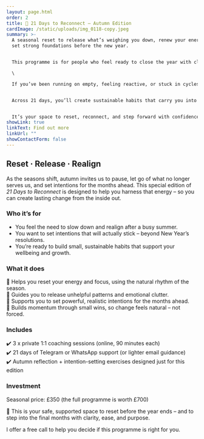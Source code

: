 ```yaml
---
layout: page.html
order: 2
title: 🍂 21 Days to Reconnect – Autumn Edition
cardImage: /static/uploads/img_0118-copy.jpeg
summary: >-
  A seasonal reset to release what’s weighing you down, renew your energy, and
  set strong foundations before the new year.


  This programme is for people who feel ready to close the year with clarity and purpose, instead of dragging old habits and pressure into January. \

  \

  If you’ve been running on empty, feeling reactive, or stuck in cycles that drain you, this is your chance to pause, reset, and realign.


  Across 21 days, you’ll create sustainable habits that carry you into the new year with more balance, ease, and energy – so change feels natural, not forced.


  It’s your space to reset, reconnect, and step forward with confidence.
showLink: true
linkText: Find out more
linkUrl: ""
showContactForm: false
---
```

## **Reset · Release · Realign**

As the seasons shift, autumn invites us to pause, let go of what no longer serves us, and set intentions for the months ahead. This special edition of *21 Days to Reconnect* is designed to help you harness that energy – so you can create lasting change from the inside out.

### Who it’s for

* You feel the need to slow down and realign after a busy summer.
* You want to set intentions that will actually stick – beyond New Year’s resolutions.
* You’re ready to build small, sustainable habits that support your wellbeing and growth.


### What it does

🍂 Helps you reset your energy and focus, using the natural rhythm of the season.\
🍂 Guides you to release unhelpful patterns and emotional clutter.\
🍂 Supports you to set powerful, realistic intentions for the months ahead.\
🍂 Builds momentum through small wins, so change feels natural – not forced.



### Includes

✔️ 3 x private 1:1 coaching sessions (online, 90 minutes each)\
✔️ 21 days of Telegram or WhatsApp support (or lighter email guidance)\
✔️ Autumn reflection + intention-setting exercises designed just for this edition


### Investment

Seasonal price: £350 (the full programme is worth £700)

🍂 This is your safe, supported space to reset before the year ends – and to step into the final months with clarity, ease, and purpose.

I offer a free call to help you decide if this programme is right for you.
